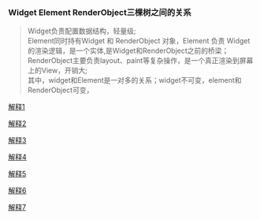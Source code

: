 ### Widget Element RenderObject三棵树之间的关系
>   Widget负责配置数据结构，轻量级; <br/>
>   Element同时持有Widget 和 RenderObject 对象，Element 负责 Widget 的渲染逻辑，是一个实体,是Widget和RenderObject之前的桥梁；<br/>
>   RenderObject主要负责layout、paint等复杂操作，是一个真正渲染到屏幕上的View，开销大; <br/>
>  其中，widget和Element是一对多的关系；widget不可变，element和RenderObject可变， <br/> 


 [ 解释1 ](https://www.jianshu.com/p/bcc74f37aba5) 

 [ 解释2 ](https://www.jianshu.com/p/988011994c22) 

 [ 解释3 ](https://developer.aliyun.com/article/718789) 

 [ 解释4 ](https://blog.csdn.net/MeituanTech/article/details/81567238) 

 [ 解释5 ](https://www.jianshu.com/p/9190817d6581) 

 [ 解释6 ](https://segmentfault.com/a/1190000020179568?utm_source=tag-newest) 

 [ 解释7 ](https://juejin.im/post/5b9a7d396fb9a05d3154fa5a )






